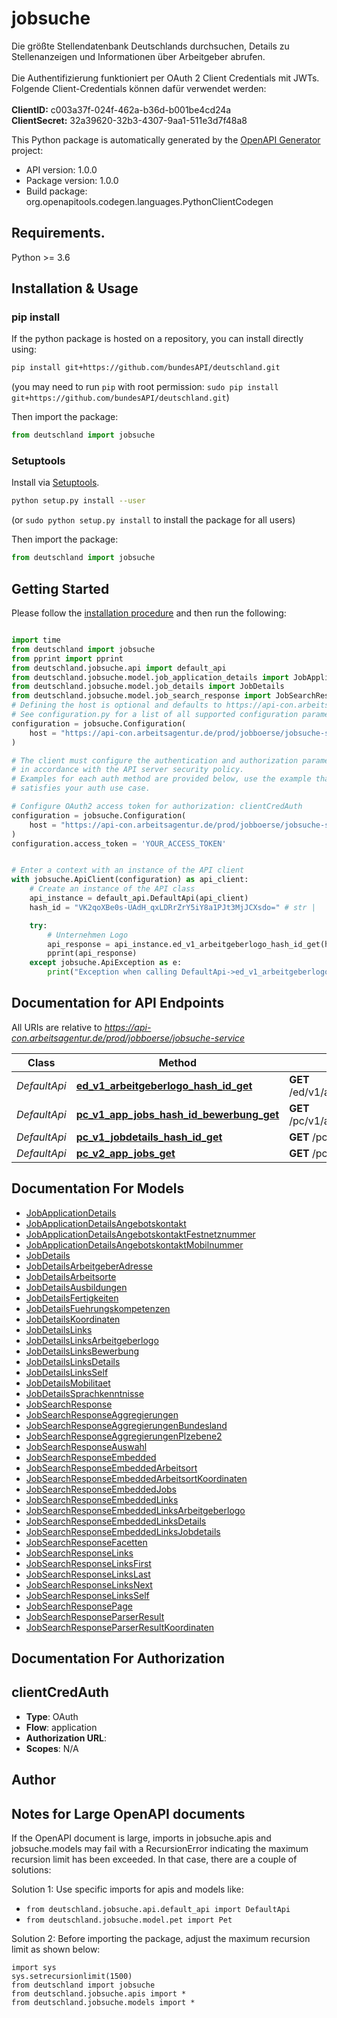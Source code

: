 # jobsuche
Die größte Stellendatenbank Deutschlands durchsuchen, Details zu Stellenanzeigen und Informationen über Arbeitgeber abrufen. <br><br> Die Authentifizierung funktioniert per OAuth 2 Client Credentials mit JWTs. Folgende Client-Credentials können dafür verwendet werden:<br><br> **ClientID:** c003a37f-024f-462a-b36d-b001be4cd24a <br> **ClientSecret:** 32a39620-32b3-4307-9aa1-511e3d7f48a8

This Python package is automatically generated by the [OpenAPI Generator](https://openapi-generator.tech) project:

- API version: 1.0.0
- Package version: 1.0.0
- Build package: org.openapitools.codegen.languages.PythonClientCodegen

## Requirements.

Python >= 3.6

## Installation & Usage
### pip install

If the python package is hosted on a repository, you can install directly using:

```sh
pip install git+https://github.com/bundesAPI/deutschland.git
```
(you may need to run `pip` with root permission: `sudo pip install git+https://github.com/bundesAPI/deutschland.git`)

Then import the package:
```python
from deutschland import jobsuche
```

### Setuptools

Install via [Setuptools](http://pypi.python.org/pypi/setuptools).

```sh
python setup.py install --user
```
(or `sudo python setup.py install` to install the package for all users)

Then import the package:
```python
from deutschland import jobsuche
```

## Getting Started

Please follow the [installation procedure](#installation--usage) and then run the following:

```python

import time
from deutschland import jobsuche
from pprint import pprint
from deutschland.jobsuche.api import default_api
from deutschland.jobsuche.model.job_application_details import JobApplicationDetails
from deutschland.jobsuche.model.job_details import JobDetails
from deutschland.jobsuche.model.job_search_response import JobSearchResponse
# Defining the host is optional and defaults to https://api-con.arbeitsagentur.de/prod/jobboerse/jobsuche-service
# See configuration.py for a list of all supported configuration parameters.
configuration = jobsuche.Configuration(
    host = "https://api-con.arbeitsagentur.de/prod/jobboerse/jobsuche-service"
)

# The client must configure the authentication and authorization parameters
# in accordance with the API server security policy.
# Examples for each auth method are provided below, use the example that
# satisfies your auth use case.

# Configure OAuth2 access token for authorization: clientCredAuth
configuration = jobsuche.Configuration(
    host = "https://api-con.arbeitsagentur.de/prod/jobboerse/jobsuche-service"
)
configuration.access_token = 'YOUR_ACCESS_TOKEN'


# Enter a context with an instance of the API client
with jobsuche.ApiClient(configuration) as api_client:
    # Create an instance of the API class
    api_instance = default_api.DefaultApi(api_client)
    hash_id = "VK2qoXBe0s-UAdH_qxLDRrZrY5iY8a1PJt3MjJCXsdo=" # str | 

    try:
        # Unternehmen Logo
        api_response = api_instance.ed_v1_arbeitgeberlogo_hash_id_get(hash_id)
        pprint(api_response)
    except jobsuche.ApiException as e:
        print("Exception when calling DefaultApi->ed_v1_arbeitgeberlogo_hash_id_get: %s\n" % e)
```

## Documentation for API Endpoints

All URIs are relative to *https://api-con.arbeitsagentur.de/prod/jobboerse/jobsuche-service*

Class | Method | HTTP request | Description
------------ | ------------- | ------------- | -------------
*DefaultApi* | [**ed_v1_arbeitgeberlogo_hash_id_get**](docs/DefaultApi.md#ed_v1_arbeitgeberlogo_hash_id_get) | **GET** /ed/v1/arbeitgeberlogo/{hashID} | Unternehmen Logo
*DefaultApi* | [**pc_v1_app_jobs_hash_id_bewerbung_get**](docs/DefaultApi.md#pc_v1_app_jobs_hash_id_bewerbung_get) | **GET** /pc/v1/app/jobs/{hashID}/bewerbung | Bewerbung Kontaktdaten
*DefaultApi* | [**pc_v1_jobdetails_hash_id_get**](docs/DefaultApi.md#pc_v1_jobdetails_hash_id_get) | **GET** /pc/v1/jobdetails/{hashID} | Jobdetail
*DefaultApi* | [**pc_v2_app_jobs_get**](docs/DefaultApi.md#pc_v2_app_jobs_get) | **GET** /pc/v2/app/jobs/ | Jobsuche


## Documentation For Models

 - [JobApplicationDetails](docs/JobApplicationDetails.md)
 - [JobApplicationDetailsAngebotskontakt](docs/JobApplicationDetailsAngebotskontakt.md)
 - [JobApplicationDetailsAngebotskontaktFestnetznummer](docs/JobApplicationDetailsAngebotskontaktFestnetznummer.md)
 - [JobApplicationDetailsAngebotskontaktMobilnummer](docs/JobApplicationDetailsAngebotskontaktMobilnummer.md)
 - [JobDetails](docs/JobDetails.md)
 - [JobDetailsArbeitgeberAdresse](docs/JobDetailsArbeitgeberAdresse.md)
 - [JobDetailsArbeitsorte](docs/JobDetailsArbeitsorte.md)
 - [JobDetailsAusbildungen](docs/JobDetailsAusbildungen.md)
 - [JobDetailsFertigkeiten](docs/JobDetailsFertigkeiten.md)
 - [JobDetailsFuehrungskompetenzen](docs/JobDetailsFuehrungskompetenzen.md)
 - [JobDetailsKoordinaten](docs/JobDetailsKoordinaten.md)
 - [JobDetailsLinks](docs/JobDetailsLinks.md)
 - [JobDetailsLinksArbeitgeberlogo](docs/JobDetailsLinksArbeitgeberlogo.md)
 - [JobDetailsLinksBewerbung](docs/JobDetailsLinksBewerbung.md)
 - [JobDetailsLinksDetails](docs/JobDetailsLinksDetails.md)
 - [JobDetailsLinksSelf](docs/JobDetailsLinksSelf.md)
 - [JobDetailsMobilitaet](docs/JobDetailsMobilitaet.md)
 - [JobDetailsSprachkenntnisse](docs/JobDetailsSprachkenntnisse.md)
 - [JobSearchResponse](docs/JobSearchResponse.md)
 - [JobSearchResponseAggregierungen](docs/JobSearchResponseAggregierungen.md)
 - [JobSearchResponseAggregierungenBundesland](docs/JobSearchResponseAggregierungenBundesland.md)
 - [JobSearchResponseAggregierungenPlzebene2](docs/JobSearchResponseAggregierungenPlzebene2.md)
 - [JobSearchResponseAuswahl](docs/JobSearchResponseAuswahl.md)
 - [JobSearchResponseEmbedded](docs/JobSearchResponseEmbedded.md)
 - [JobSearchResponseEmbeddedArbeitsort](docs/JobSearchResponseEmbeddedArbeitsort.md)
 - [JobSearchResponseEmbeddedArbeitsortKoordinaten](docs/JobSearchResponseEmbeddedArbeitsortKoordinaten.md)
 - [JobSearchResponseEmbeddedJobs](docs/JobSearchResponseEmbeddedJobs.md)
 - [JobSearchResponseEmbeddedLinks](docs/JobSearchResponseEmbeddedLinks.md)
 - [JobSearchResponseEmbeddedLinksArbeitgeberlogo](docs/JobSearchResponseEmbeddedLinksArbeitgeberlogo.md)
 - [JobSearchResponseEmbeddedLinksDetails](docs/JobSearchResponseEmbeddedLinksDetails.md)
 - [JobSearchResponseEmbeddedLinksJobdetails](docs/JobSearchResponseEmbeddedLinksJobdetails.md)
 - [JobSearchResponseFacetten](docs/JobSearchResponseFacetten.md)
 - [JobSearchResponseLinks](docs/JobSearchResponseLinks.md)
 - [JobSearchResponseLinksFirst](docs/JobSearchResponseLinksFirst.md)
 - [JobSearchResponseLinksLast](docs/JobSearchResponseLinksLast.md)
 - [JobSearchResponseLinksNext](docs/JobSearchResponseLinksNext.md)
 - [JobSearchResponseLinksSelf](docs/JobSearchResponseLinksSelf.md)
 - [JobSearchResponsePage](docs/JobSearchResponsePage.md)
 - [JobSearchResponseParserResult](docs/JobSearchResponseParserResult.md)
 - [JobSearchResponseParserResultKoordinaten](docs/JobSearchResponseParserResultKoordinaten.md)


## Documentation For Authorization


## clientCredAuth

- **Type**: OAuth
- **Flow**: application
- **Authorization URL**: 
- **Scopes**: N/A


## Author




## Notes for Large OpenAPI documents
If the OpenAPI document is large, imports in jobsuche.apis and jobsuche.models may fail with a
RecursionError indicating the maximum recursion limit has been exceeded. In that case, there are a couple of solutions:

Solution 1:
Use specific imports for apis and models like:
- `from deutschland.jobsuche.api.default_api import DefaultApi`
- `from deutschland.jobsuche.model.pet import Pet`

Solution 2:
Before importing the package, adjust the maximum recursion limit as shown below:
```
import sys
sys.setrecursionlimit(1500)
from deutschland import jobsuche
from deutschland.jobsuche.apis import *
from deutschland.jobsuche.models import *
```

